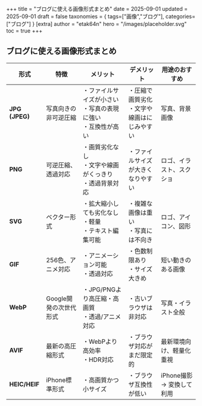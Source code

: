 +++
title = "ブログに使える画像形式まとめ"
date = 2025-09-01
updated = 2025-09-01
draft = false
taxonomies = { tags=["画像","ブログ"], categories=["ブログ"] }
[extra]
author = "etak64n"
hero = "/images/placeholder.svg"
toc = true
+++

<!-- more -->

## ブログに使える画像形式まとめ

| 形式             | 特徴             | メリット                                 | デメリット                     | 用途のおすすめ           |
| -------------- | -------------- | ------------------------------------ | ------------------------- | ----------------- |
| **JPG (JPEG)** | 写真向きの非可逆圧縮     | ・ファイルサイズが小さい<br>・写真の表現に強い<br>・互換性が高い | ・圧縮で画質劣化<br>・文字や線画はにじみやすい | 写真、背景画像           |
| **PNG**        | 可逆圧縮、透過対応      | ・画質劣化なし<br>・文字や線画がくっきり<br>・透過背景対応    | ・ファイルサイズが大きくなりやすい         | ロゴ、イラスト、スクショ      |
| **SVG**        | ベクター形式         | ・拡大縮小しても劣化なし<br>・軽量<br>・テキスト編集可能     | ・複雑な画像は重い<br>・写真には不向き     | ロゴ、アイコン、図形        |
| **GIF**        | 256色、アニメ対応     | ・アニメーション可能<br>・透過対応                  | ・色数制限あり<br>・サイズ大きめ        | 短い動きのある画像         |
| **WebP**       | Google開発の次世代形式 | ・JPG/PNGより高圧縮・高画質<br>・透過/アニメ対応       | ・古いブラウザは非対応               | 写真・イラスト全般         |
| **AVIF**       | 最新の高圧縮形式       | ・WebPより高効率<br>・HDR対応                 | ・ブラウザ対応がまだ限定的             | 最新環境向け、軽量化重視      |
| **HEIC/HEIF**  | iPhone標準形式     | ・高画質かつ小サイズ                           | ・ブラウザ互換性が低い               | iPhone撮影 → 変換して利用 |
